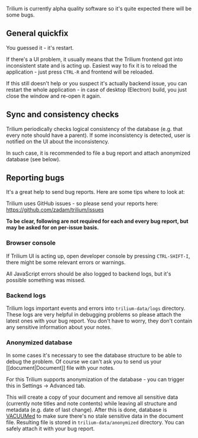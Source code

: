 Trilium is currently alpha quality software so it's quite expected there will be some bugs.

## General quickfix

You guessed it - it's restart.

If there's a UI problem, it usually means that the Trilium frontend got into inconsistent state and is acting up. Easiest way to fix it is to reload the application - just press ```CTRL-R``` and frontend will be reloaded.

If this still doesn't help or you suspect it's actually backend issue, you can restart the whole application - in case of desktop (Electron) build, you just close the window and re-open it again.

## Sync and consistency checks

Trilium periodically checks logical consistency of the database (e.g. that every note should have a parent). If some inconsistency is detected, user is notified on the UI about the inconsistency.

In such case, it is recommended to file a bug report and attach anonymized database (see below).

## Reporting bugs

It's a great help to send bug reports. Here are some tips where to look at:

Trilium uses GitHub issues - so please send your reports here: https://github.com/zadam/trilium/issues

**To be clear, following are not required for each and every bug report, but may be asked for on per-issue basis.**

### Browser console

If Trilium UI is acting up, open developer console by pressing ```CTRL-SHIFT-I```, there might be some relevant errors or warnings.

All JavaScript errors should be also logged to backend logs, but it's possible something was missed.

### Backend logs

Trilium logs important events and errors into ```trilium-data/logs``` directory. These logs are very helpful in debugging problems so please attach the latest ones with your bug report. You don't have to worry, they don't contain any sensitive information about your notes.

### Anonymized database

In some cases it's necessary to see the database structure to be able to debug the problem. Of course we can't ask you to send us your [[document|Document]] file with your notes.

For this Trilium supports anonymization of the database - you can trigger this in Settings -> Advanced tab.

This will create a copy of your document and remove all sensitive data (currently note titles and note contents) while leaving all structure and metadata (e.g. date of last change). After this is done, database is [VACUUMed](https://sqlite.org/lang_vacuum.html) to make sure there's no stale sensitive data in the document file. Resulting file is stored in ```trilium-data/anonymized``` directory. You can safely attach it with your bug report.
